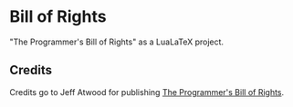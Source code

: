 Bill of Rights
==============

"The Programmer's Bill of Rights" as a LuaLaTeX project.


Credits
-------

Credits go to Jeff Atwood for publishing [The Programmer's Bill of Rights](https://blog.codinghorror.com/the-programmers-bill-of-rights/).
